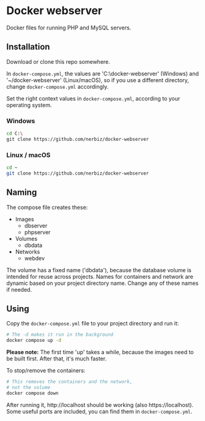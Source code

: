 # Docker webserver

Docker files for running PHP and MySQL servers.

## Installation

Download or clone this repo somewhere.

In `docker-compose.yml`, the values are 'C:\docker-webserver' (Windows) and '~/docker-webserver' (Linux/macOS), so if you use a different directory, change `docker-compose.yml` accordingly.

Set the right context values in `docker-compose.yml`, according to your operating system.

### Windows

```sh
cd C:\
git clone https://github.com/nerbiz/docker-webserver
```

### Linux / macOS
```sh
cd ~
git clone https://github.com/nerbiz/docker-webserver
```

## Naming

The compose file creates these:
* Images
    * dbserver
    * phpserver
* Volumes
    * dbdata
* Networks
    * webdev

The volume has a fixed name ('dbdata'), because the database volume is intended for reuse across projects. Names for containers and network are dynamic based on your project directory name. Change any of these names if needed.

## Using

Copy the `docker-compose.yml` file to your project directory and run it:

```sh
# The -d makes it run in the background
docker compose up -d
```

**Please note:** The first time 'up' takes a while, because the images need to be built first. After that, it's much faster.

To stop/remove the containers:

```sh
# This removes the containers and the network,
# not the volume
docker compose down
```

After running it, http://localhost should be working (also https://localhost). Some useful ports are included, you can find them in `docker-compose.yml`.
